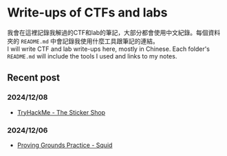 # Write-ups of CTFs and labs
我會在這裡記錄我解過的CTF和lab的筆記，大部分都會使用中文紀錄。每個資料夾的 `README.md` 中會記錄我使用什麼工具跟筆記的連結。   
I will write CTF and lab write-ups here, mostly in Chinese. Each folder's `README.md` will include the tools I used and links to my notes.

## Recent post

### 2024/12/08

- [TryHackMe - The Sticker Shop](Tryhackme/The%20Sticker%20Shop.md)

### 2024/12/06
- [Proving Grounds Practice - Squid](/OffSec/Proving%20Grounds%20Practice/Squid.md)